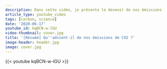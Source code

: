 ```yaml
---
description: Dans cette vidéo, je présente le devenir de nos émissions de CO2. On voit qu'une fraction d'un surplus de CO2 atmosphérique est rapidement sorti de l'atmosphère alors qu'une autre fraction va y rester pour un temps long (plus de 10 000 ans). Ce sont les océans qui jouent un rôle de premier plan dans la réduction à long terme du cycle de la concentration en CO2 atmosphérique.
article_type: youtube_video
tags: [carbon, science]
date: '2020-06-17'
youtube_id: kqBCN-w-lGU
video-thumbnail: cover.jpg
title: '[Résumé] Qu''advient-il de nos émissions de CO2 ?'
image-header: header.jpg
image: cover.jpg
---
```


{{< youtube kqBCN-w-lGU >}}